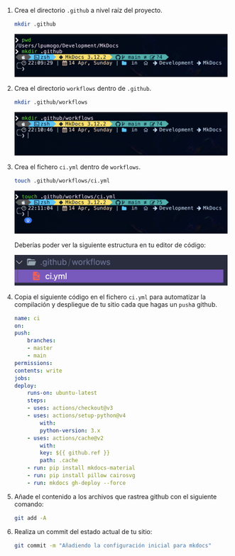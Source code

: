 1. Crea el directorio `.github` a nivel raíz del proyecto.

    ```BASH
    mkdir .github
    ```
    ![IMG-24](./assets/24.png)

2. Crea el directorio `workflows` dentro de `.github`.

    ```BASH
    mkdir .github/workflows
    ```
    ![IMG-25](./assets/25.png)

3. Crea el fichero `ci.yml` dentro de `workflows`.
    ```BASH
    touch .github/workflows/ci.yml
    ```
    ![IMG-26](./assets/26.png)

    Deberías poder ver la siguiente estructura en tu editor de código:

    ![IMG-27](./assets/27.png) 

4. Copia el siguiente código en el fichero `ci.yml` para automatizar la compilación y despliegue de tu sitio cada que hagas un `push`a github. 

    ```YAML
    name: ci 
    on:
    push:
        branches:
        - master 
        - main
    permissions:
    contents: write
    jobs:
    deploy:
        runs-on: ubuntu-latest
        steps:
        - uses: actions/checkout@v3
        - uses: actions/setup-python@v4
            with:
            python-version: 3.x
        - uses: actions/cache@v2
            with:
            key: ${{ github.ref }}
            path: .cache
        - run: pip install mkdocs-material
        - run: pip install pillow cairosvg
        - run: mkdocs gh-deploy --force
    ```

5. Añade el contenido a los archivos que rastrea github con el siguiente comando:

    ```BASH
    git add -A
    ```

6. Realiza un commit del estado actual de tu sitio:

    ```BASH
    git commit -m "Añadiendo la configuración inicial para mkdocs"
    ```